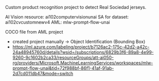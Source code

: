 Custom product recognition project to detect Real Sociedad jerseys.

AI Vision resource: ai102computervisionunai
SA for dataset: ai102cvcustomnewv4
AML: mlw-prompt-flow-unai

COCO file from AML project
- created project manually -> Object Identification (Bounding Box)
- https://ml.azure.com/labeling/project/b7126ac2-175c-42d2-a42c-24a48945760d/details?wsid=/subscriptions/6829b3f6-89a8-4e99-9260-9c1602b2ca33/resourceGroups/att-ai050-rg/providers/Microsoft.MachineLearningServices/workspaces/mlw-prompt-flow-unai&tid=72f988bf-86f1-41af-91ab-2d7cd011db47&mode=switch
